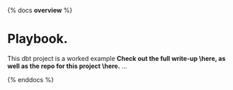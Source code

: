 {% docs __overview__ %}
# Playbook.
This dbt project is a worked example
**Check out the full write-up \here,
as well as the repo for this project \here.**
...

{% enddocs %}
